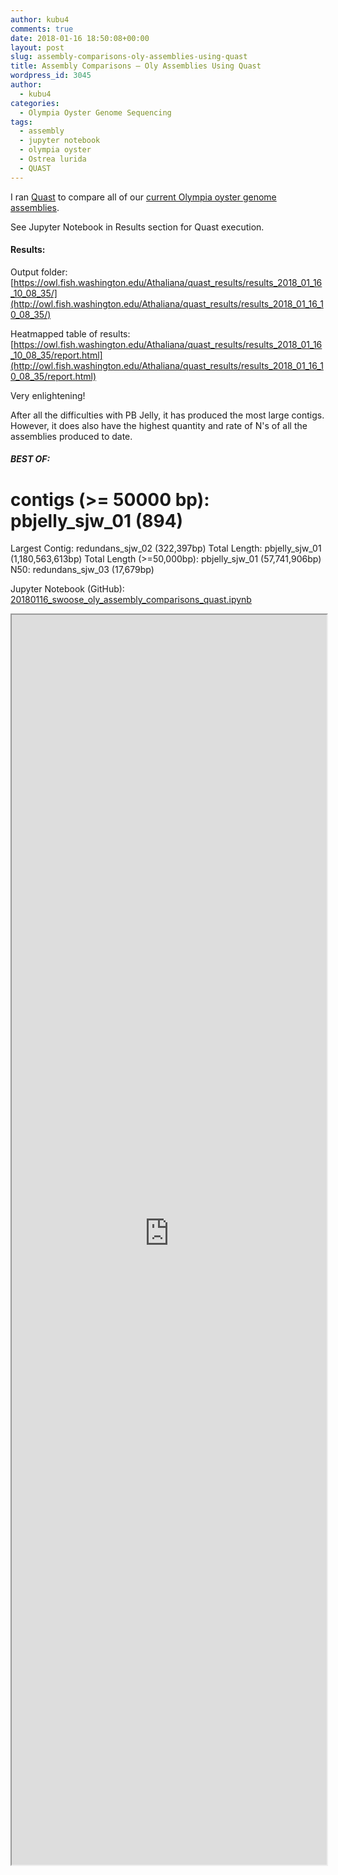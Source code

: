 ```yaml
---
author: kubu4
comments: true
date: 2018-01-16 18:50:08+00:00
layout: post
slug: assembly-comparisons-oly-assemblies-using-quast
title: Assembly Comparisons – Oly Assemblies Using Quast
wordpress_id: 3045
author:
  - kubu4
categories:
  - Olympia Oyster Genome Sequencing
tags:
  - assembly
  - jupyter notebook
  - olympia oyster
  - Ostrea lurida
  - QUAST
---
```


I ran [Quast](https://quast.sourceforge.net/quast.html) to compare all of our [current Olympia oyster genome assemblies](https://github.com/RobertsLab/project-olympia.oyster-genomic/wiki/Genome-Assemblies/8f8c0a46e4f0c15db5174d11f024c4f6dabf3170).

See Jupyter Notebook in Results section for Quast execution.



#### Results:



Output folder: [https://owl.fish.washington.edu/Athaliana/quast_results/results_2018_01_16_10_08_35/](http://owl.fish.washington.edu/Athaliana/quast_results/results_2018_01_16_10_08_35/)

Heatmapped table of results: [https://owl.fish.washington.edu/Athaliana/quast_results/results_2018_01_16_10_08_35/report.html](http://owl.fish.washington.edu/Athaliana/quast_results/results_2018_01_16_10_08_35/report.html)

Very enlightening!

After all the difficulties with PB Jelly, it has produced the most large contigs. However, it does also have the highest quantity and rate of N's of all the assemblies produced to date.



##### BEST OF:



# contigs (>= 50000 bp): pbjelly_sjw_01 (894)
Largest Contig: redundans_sjw_02 (322,397bp)
Total Length: pbjelly_sjw_01 (1,180,563,613bp)
Total Length (>=50,000bp): pbjelly_sjw_01 (57,741,906bp)
N50: redundans_sjw_03 (17,679bp)

Jupyter Notebook (GitHub): [20180116_swoose_oly_assembly_comparisons_quast.ipynb](https://github.com/sr320/LabDocs/blob/master/jupyter_nbs/sam/20180116_swoose_oly_assembly_comparisons_quast.ipynb)

<iframe src="https://render.githubusercontent.com/view/ipynb?commit=111eb149014b1a3203ba67bcb00a35c6f118f2dc&enc;_url=68747470733a2f2f7261772e67697468756275736572636f6e74656e742e636f6d2f73723332302f4c6162446f63732f313131656231343930313462316133323033626136376263623030613335633666313138663264632f6a7570797465725f6e62732f73616d2f32303138303131365f73776f6f73655f6f6c795f617373656d626c795f636f6d70617269736f6e735f71756173742e6970796e62&nwo;=sr320%2FLabDocs&path;=jupyter_nbs%2Fsam%2F20180116_swoose_oly_assembly_comparisons_quast.ipynb&repository;_id=13746500&repository;_type=Repository#2f75a41a-a3f6-4a2a-bae1-dfa4454611e7" width="100%" height="2000" scrolling="yes"></iframe>
